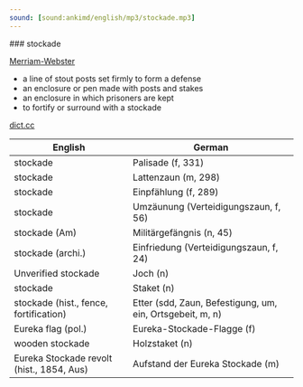 ```yaml
---
sound: [sound:ankimd/english/mp3/stockade.mp3]
---
```


\### stockade

[Merriam-Webster](https://www.merriam-webster.com/dictionary/stockade)

- a line of stout posts set firmly to form a defense
- an enclosure or pen made with posts and stakes
- an enclosure in which prisoners are kept
- to fortify or surround with a stockade

[dict.cc](https://www.dict.cc/stockade)

| English        | German       |
| -------------- | ------------ |
| stockade | Palisade (f, 331) |
| stockade | Lattenzaun (m, 298) |
| stockade | Einpfählung (f, 289) |
| stockade | Umzäunung (Verteidigungszaun, f, 56) |
| stockade (Am) | Militärgefängnis (n, 45) |
| stockade (archi.) | Einfriedung (Verteidigungszaun, f, 24) |
| Unverified stockade | Joch (n) |
| stockade | Staket (n) |
| stockade (hist., fence, fortification) | Etter (sdd, Zaun, Befestigung, um, ein, Ortsgebeit, m, n) |
| Eureka flag (pol.) | Eureka-Stockade-Flagge (f) |
| wooden stockade | Holzstaket (n) |
| Eureka Stockade revolt (hist., 1854, Aus) | Aufstand der Eureka Stockade (m) |
